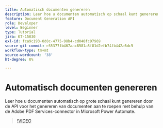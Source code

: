 ```yaml
---
title: Automatisch documenten genereren
description: Leer hoe u documenten automatisch op schaal kunt genereren
feature: Document Generation API
role: Developer
level: Beginner
type: Tutorial
jira: KT-15030
exl-id: fca9c193-0d0c-4775-98b4-cd048fc97969
source-git-commit: e35377fb467aac8581a5f81d2efb74fb442a6dc5
workflow-type: tm+mt
source-wordcount: '38'
ht-degree: 0%

---
```


# Automatisch documenten genereren

Leer hoe u documenten automatisch op grote schaal kunt genereren door de API voor het genereren van documenten aan te roepen met behulp van de Adobe PDF Services-connector in Microsoft Power Automate.

>[!VIDEO](https://video.tv.adobe.com/v/3428227?hidetitle=true)
